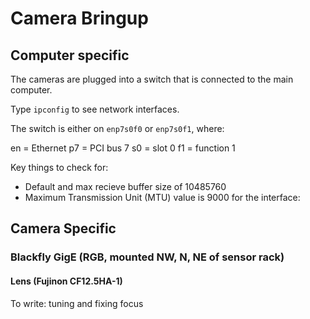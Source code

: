 # Camera Bringup

## Computer specific 

The cameras are plugged into a switch that is connected to the main computer.

Type `ipconfig` to see network interfaces.

The switch is either on `enp7s0f0` or `enp7s0f1`, where:

en = Ethernet
p7 = PCI bus 7
s0 = slot 0
f1 = function 1

Key things to check for:
- Default and max recieve buffer size of 10485760
- Maximum Transmission Unit (MTU) value is 9000 for the interface:


## Camera Specific

### Blackfly GigE (RGB, mounted NW, N, NE of sensor rack)



#### Lens (Fujinon CF12.5HA-1)

To write: tuning and fixing focus